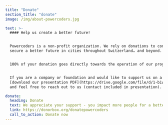 ```yaml
---
title: "Donate"
section_title: "donate"
image: /img/about-powercoders.jpg

text: >-
  #### Help us create a better future!


  Powercoders is a non-profit organization. We rely on donations to continue our work helping students
  secure a better future in cities throughout Switzerland… and beyond.


  100% of your donation goes directly towards the operation of our programs.


  If you are a company or foundation and would like to support us on a larger scale please
  [download our presentation PDF](https://drive.google.com/file/d/1-biw16Riol7POH3itouLgjsY1ittlQif/view?usp=sharing)
  and feel free to reach out to us (contact included in presentation).

donate:
  heading: Donate
  text: We appreciate your support - you impact more people for a better future.
  link: https://donorbox.org/donatepowercoders
  call_to_action: Donate now
---
```


